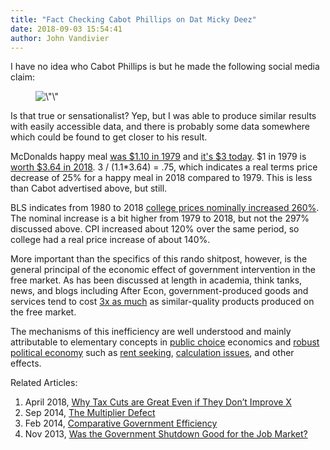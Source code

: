 ```yaml
---
title: "Fact Checking Cabot Phillips on Dat Micky Deez"
date: 2018-09-03 15:54:41
author: John Vandivier
---
```




<!-- wp:paragraph -->
<p>I have no idea who Cabot Phillips is but he made the following social media claim:</p>
<!-- /wp:paragraph -->

<!-- wp:image {\"id\":6758,\"align\":\"center\",\"width\":351,\"height\":273} -->
<div class=\"wp-block-image\"><figure class=\"aligncenter is-resized\"><img src=\"http://www.afterecon.com/wp-content/uploads/2018/08/image.png\" alt=\"\" class=\"wp-image-6758\" width=\"351\" height=\"273\"/></figure></div>
<!-- /wp:image -->

<!-- wp:paragraph -->
<p>Is that true or sensationalist? Yep, but I was able to produce similar results with easily accessible data, and there is probably some data somewhere which could be found to get closer to his result.</p>
<!-- /wp:paragraph -->

<!-- wp:paragraph -->
<p>McDonalds happy meal <a href=\"https://infogram.com/mcdonalds-happy-meal-prices-over-the-years-1gg4qpzl8o8521y\">was $1.10 in 1979</a> and <a href=\"https://www.businessinsider.com/mcdonalds-dollar-menus-best-deal-is-the-happy-meal-2018-1\">it's $3 today</a>. $1 in 1979 is <a href=\"https://www.saving.org/inflation/inflation.php\">worth $3.64 in 2018</a>. 3 / (1.1*3.64) = .75, which indicates a real terms price decrease of 25% for a happy meal in 2018 compared to 1979. This is less than Cabot advertised above, but still.</p>
<!-- /wp:paragraph -->

<!-- wp:paragraph -->
<p>BLS indicates from 1980 to 2018 <a href=\"https://www.businessinsider.com/this-chart-shows-how-quickly-college-tuition-has-skyrocketed-since-1980-2015-7\">college prices nominally increased 260%</a>. The nominal increase is a bit higher from 1979 to 2018, but not the 297% discussed above. CPI increased about 120% over the same period, so college had a real price increase of about 140%.</p>
<!-- /wp:paragraph -->

<!-- wp:paragraph -->
<p>More important than the specifics of this rando shitpost, however, is the general principal of the economic effect of government intervention in the free market. As has been discussed at length in academia, think tanks, news, and blogs including After Econ, government-produced goods and services tend to cost <a href=\"http://www.afterecon.com/economics-and-finance/the-triple-cost-of-government/\">3x as much</a> as similar-quality products produced on the free market.</p>
<!-- /wp:paragraph -->

<!-- wp:paragraph -->
<p>The mechanisms of this inefficiency are well understood and mainly attributable to elementary concepts in <a href=\"https://en.wikipedia.org/w/index.php?title=Public_choice&amp;oldid=856696662\">public choice</a> economics and <a href=\"http://www.www.peterleeson.com/Robust_Political_Economy.pdf\">robust political economy</a> such as <a href=\"https://en.wikipedia.org/w/index.php?title=Rent-seeking&amp;oldid=853425651\">rent seeking</a>, <a href=\"https://en.wikipedia.org/w/index.php?title=Economic_calculation_problem&amp;oldid=854275337\">calculation issues</a>, and other effects.</p>
<!-- /wp:paragraph -->

<!-- wp:paragraph -->
<p>Related Articles:</p>
<!-- /wp:paragraph -->

<!-- wp:list {\"ordered\":true} -->
<ol><li>April 2018, <a href=\"http://www.afterecon.com/economics-and-finance/tax-cuts-great-even-dont-improve-x/\">Why Tax Cuts are Great Even if They Don’t Improve X</a></li><li>Sep 2014, <a href=\"http://www.afterecon.com/economics-and-finance/multiplier-defect/\">The Multiplier Defect</a></li><li>Feb 2014, <a href=\"http://www.afterecon.com/economics-and-finance/comparative-government-efficiency/\">Comparative Government Efficiency</a></li><li>Nov 2013, <a href=\"http://www.afterecon.com/economics-and-finance/government-shutdown-good-job-market/\">Was the Government Shutdown Good for the Job Market?</a></li></ol>
<!-- /wp:list -->